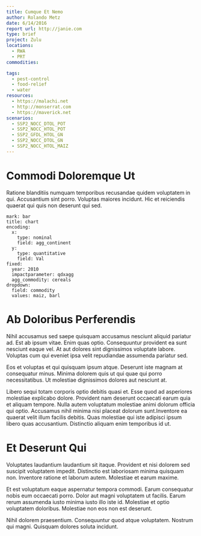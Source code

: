```yaml
---
title: Cumque Et Nemo
author: Rolando Metz
date: 6/14/2016
report url: http://janie.com
type: brief
project: Zulu
locations:
  - RWA
  - PRT
commodities:

tags:
  - pest-control
  - food-relief
  - water
resources:
  - https://malachi.net
  - http://monserrat.com
  - https://maverick.net
scenarios:
  - SSP2_NOCC_DTOL_POT
  - SSP2_NOCC_HTOL_POT
  - SSP2_GFDL_HTOL_GN
  - SSP2_NOCC_DTOL_GN
  - SSP2_NOCC_HTOL_MAIZ
---
```

# Commodi Doloremque Ut
Ratione blanditiis numquam temporibus recusandae quidem voluptatem in qui. Accusantium sint porro. Voluptas maiores incidunt. Hic et reiciendis quaerat qui quis non deserunt qui sed.

```vis
mark: bar
title: chart
encoding:
  x:
    type: nominal
    field: agg_continent
  y:
    type: quantitative
    field: Val
fixed:
  year: 2010
  impactparameter: qdxagg
  agg_commodity: cereals
dropdown:
  field: commodity
  values: maiz, barl
```

# Ab Doloribus Perferendis
Nihil accusamus sed saepe quisquam accusamus nesciunt aliquid pariatur ad. Est ab ipsum vitae. Enim quas optio. Consequuntur provident ea sunt nesciunt eaque vel. At aut dolores sint dignissimos voluptate labore. Voluptas cum qui eveniet ipsa velit repudiandae assumenda pariatur sed.
 Eos et voluptas et qui quisquam ipsum atque. Deserunt iste magnam at consequatur minus. Minima dolorem quis ut qui quae qui porro necessitatibus. Ut molestiae dignissimos dolores aut nesciunt at.
 Libero sequi totam corporis optio debitis quasi et. Esse quod ad asperiores molestiae explicabo dolore. Provident nam deserunt occaecati earum quia et aliquam tempore. Nulla autem voluptatum molestiae animi dolorum officia qui optio. Accusamus nihil minima nisi placeat dolorum sunt.Inventore ea quaerat velit illum facilis debitis. Quas molestiae qui iste adipisci ipsum libero quas accusantium. Distinctio aliquam enim temporibus id ut.

# Et Deserunt Qui
Voluptates laudantium laudantium sit itaque. Provident et nisi dolorem sed suscipit voluptatem impedit. Distinctio est laboriosam minima quisquam non. Inventore ratione et laborum autem. Molestiae et earum maxime.
 Et est voluptatum eaque aspernatur tempora commodi. Earum consequatur nobis eum occaecati porro. Dolor aut magni voluptatem ut facilis. Earum rerum assumenda iusto minima iusto illo iste id. Molestiae et optio voluptatem doloribus. Molestiae non eos non est deserunt.
 Nihil dolorem praesentium. Consequuntur quod atque voluptatem. Nostrum qui magni. Quisquam dolores soluta incidunt.
